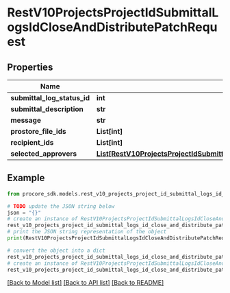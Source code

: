 # RestV10ProjectsProjectIdSubmittalLogsIdCloseAndDistributePatchRequest


## Properties

Name | Type | Description | Notes
------------ | ------------- | ------------- | -------------
**submittal_log_status_id** | **int** |  | [optional] 
**submittal_description** | **str** |  | [optional] 
**message** | **str** |  | [optional] 
**prostore_file_ids** | **List[int]** |  | [optional] 
**recipient_ids** | **List[int]** |  | [optional] 
**selected_approvers** | [**List[RestV10ProjectsProjectIdSubmittalLogsIdCloseAndDistributePatchRequestSelectedApproversInner]**](RestV10ProjectsProjectIdSubmittalLogsIdCloseAndDistributePatchRequestSelectedApproversInner.md) |  | [optional] 

## Example

```python
from procore_sdk.models.rest_v10_projects_project_id_submittal_logs_id_close_and_distribute_patch_request import RestV10ProjectsProjectIdSubmittalLogsIdCloseAndDistributePatchRequest

# TODO update the JSON string below
json = "{}"
# create an instance of RestV10ProjectsProjectIdSubmittalLogsIdCloseAndDistributePatchRequest from a JSON string
rest_v10_projects_project_id_submittal_logs_id_close_and_distribute_patch_request_instance = RestV10ProjectsProjectIdSubmittalLogsIdCloseAndDistributePatchRequest.from_json(json)
# print the JSON string representation of the object
print(RestV10ProjectsProjectIdSubmittalLogsIdCloseAndDistributePatchRequest.to_json())

# convert the object into a dict
rest_v10_projects_project_id_submittal_logs_id_close_and_distribute_patch_request_dict = rest_v10_projects_project_id_submittal_logs_id_close_and_distribute_patch_request_instance.to_dict()
# create an instance of RestV10ProjectsProjectIdSubmittalLogsIdCloseAndDistributePatchRequest from a dict
rest_v10_projects_project_id_submittal_logs_id_close_and_distribute_patch_request_from_dict = RestV10ProjectsProjectIdSubmittalLogsIdCloseAndDistributePatchRequest.from_dict(rest_v10_projects_project_id_submittal_logs_id_close_and_distribute_patch_request_dict)
```
[[Back to Model list]](../README.md#documentation-for-models) [[Back to API list]](../README.md#documentation-for-api-endpoints) [[Back to README]](../README.md)



